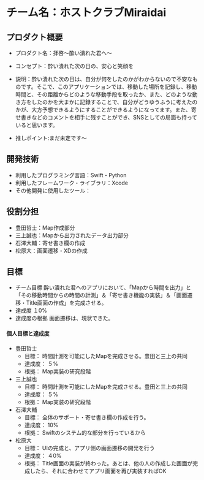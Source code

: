 # チーム名：ホストクラブMiraidai

## プロダクト概要
- プロダクト名：拝啓〜酔い潰れた君へ〜

- コンセプト：酔い潰れた次の日の、安心と笑顔を

- 説明：酔い潰れた次の日は、自分が何をしたのかがわからないので不安なものです。そこで、このアプリケーションでは、移動した場所を記録し、移動時間と、その距離からどのような移動手段を取ったか、また、どのような動き方をしたのかを大まかに記録することで、自分がどうゆうふうに考えたのかが、大方予想できるようにすることができるようになってます。また、寄せ書きなどのコメントを相手に残すことができ、SNSとしての局面も持っていると思います。

- 推しポイント:まだ未定です〜

## 開発技術
- 利用したプログラミング言語：Swift・Python
- 利用したフレームワーク・ライブラリ：Xcode
- その他開発に使用したツール：

## 役割分担
- 豊田哲士：Map作成部分
- 三上誠也：Mapから出力されたデータ出力部分
- 石澤大輔：寄せ書き欄の作成
- 松原大：画面遷移・XDの作成

## 目標
- チーム目標
酔い潰れた君へのアプリにおいて、「Mapから時間を出力」と「その移動時間からの時間の計測」＆「寄せ書き機能の実装」＆「画面遷移・Title画面の作成」を完成させる。
- 達成度
１0%
- 達成度の根拠
画面遷移は、現状できた。


#### 個人目標と達成度
- 豊田哲士 
  - 目標： 時間計測を可能にしたMapを完成させる。豊田と三上の共同
  - 達成度： ５%  
  - 根拠： Map実装の研究段階
- 三上誠也
  - 目標： 時間計測を可能にしたMapを完成させる。豊田と三上の共同
  - 達成度： ５%  
  - 根拠： Map実装の研究段階
- 石澤大輔
  - 目標： 全体のサポート・寄せ書き欄の作成を行う。
  - 達成度： 10%  
  - 根拠： Swiftのシステム的な部分を行っているから
- 松原大
  - 目標： UIの完成と、アプリ側の画面遷移の開発を行う
  - 達成度： ４0%  
  - 根拠： Title画面の実装が終わった。あとは、他の人の作成した画面が完成したら、それに合わせてアプリ画面を再び実装すればOK
